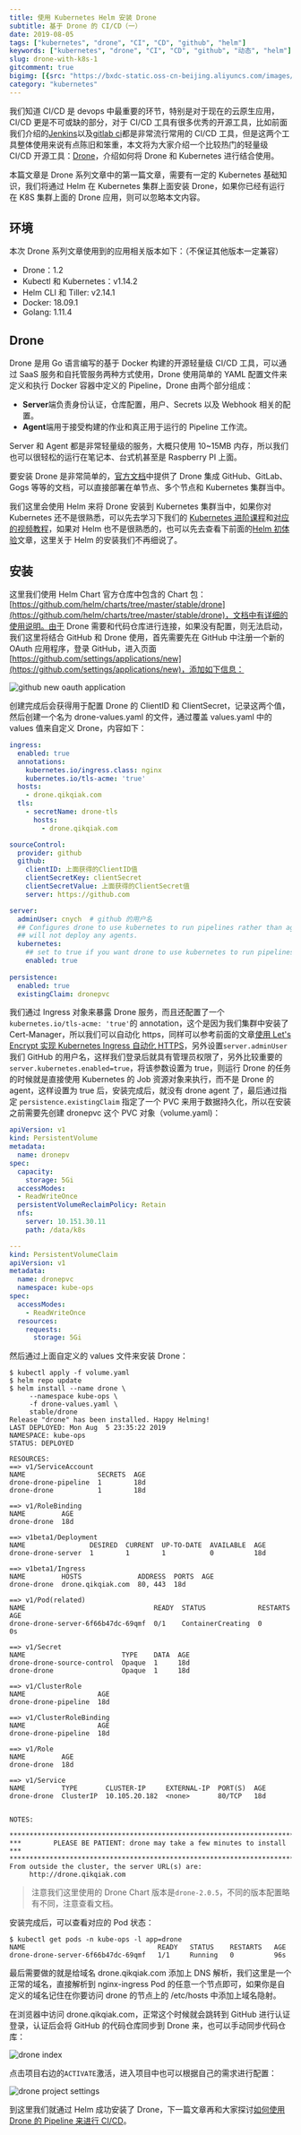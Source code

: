```yaml
---
title: 使用 Kubernetes Helm 安装 Drone
subtitle: 基于 Drone 的 CI/CD（一）
date: 2019-08-05
tags: ["kubernetes", "drone", "CI", "CD", "github", "helm"]
keywords: ["kubernetes", "drone", "CI", "CD", "github", "动态", "helm"]
slug: drone-with-k8s-1
gitcomment: true
bigimg: [{src: "https://bxdc-static.oss-cn-beijing.aliyuncs.com/images/photo-1564760055775-d63b17a55c44.jpeg", desc: "https://unsplash.com/photos/j4ocWYAP_cs"}]
category: "kubernetes"
---
```


我们知道 CI/CD 是 devops 中最重要的环节，特别是对于现在的云原生应用，CI/CD 更是不可或缺的部分，对于 CI/CD 工具有很多优秀的开源工具，比如前面我们介绍的[Jenkins](/tags/jenkins/)以及[gitlab ci](/post/gitlab-runner-install-on-k8s/)都是非常流行常用的 CI/CD 工具，但是这两个工具整体使用来说有点陈旧和笨重，本文将为大家介绍一个比较热门的轻量级 CI/CD 开源工具：[Drone](https://drone.io/)，介绍如何将 Drone 和 Kubernetes 进行结合使用。

<!--more-->

本篇文章是 Drone 系列文章中的第一篇文章，需要有一定的 Kubernetes 基础知识，我们将通过 Helm 在 Kubernetes 集群上面安装 Drone，如果你已经有运行在 K8S 集群上面的 Drone 应用，则可以忽略本文内容。

## 环境
本次 Drone 系列文章使用到的应用相关版本如下：（不保证其他版本一定兼容）

* Drone：1.2 
* Kubectl 和 Kubernetes：v1.14.2
* Helm CLI 和 Tiller: v2.14.1
* Docker: 18.09.1
* Golang: 1.11.4

## Drone
Drone 是用 Go 语言编写的基于 Docker 构建的开源轻量级 CI/CD 工具，可以通过 SaaS 服务和自托管服务两种方式使用，Drone 使用简单的 YAML 配置文件来定义和执行 Docker 容器中定义的 Pipeline，Drone 由两个部分组成：

* **Server**端负责身份认证，仓库配置，用户、Secrets 以及 Webhook 相关的配置。
* **Agent**端用于接受构建的作业和真正用于运行的 Pipeline 工作流。

Server 和 Agent 都是非常轻量级的服务，大概只使用 10~15MB 内存，所以我们也可以很轻松的运行在笔记本、台式机甚至是 Raspberry PI 上面。

要安装 Drone 是非常简单的，[官方文档](https://docs.drone.io/installation/)中提供了 Drone 集成 GitHub、GitLab、Gogs 等等的文档，可以直接部署在单节点、多个节点和 Kubernetes 集群当中。
<!--adsense-text-->
我们这里会使用 Helm 来将 Drone 安装到 Kubernetes 集群当中，如果你对 Kubernetes 还不是很熟悉，可以先去学习下我们的 [Kubernetes 进阶课程](https://www.qikqiak.com/k8s-book/)和[对应的视频教程](https://youdianzhishi.com/course/6n8xd6/)，如果对 Helm 也不是很熟悉的，也可以先去查看下前面的[Helm 初体验](/post/first-use-helm-on-kubernetes/)文章，这里关于 Helm 的安装我们不再细说了。

## 安装
这里我们使用 Helm Chart 官方仓库中包含的 Chart 包：[https://github.com/helm/charts/tree/master/stable/drone](https://github.com/helm/charts/tree/master/stable/drone)，文档中有详细的使用说明。由于 Drone 需要和代码仓库进行连接，如果没有配置，则无法启动，我们这里将结合 GitHub 和 Drone 使用，首先需要先在 GitHub 中注册一个新的 OAuth 应用程序，登录 GitHub，进入页面[https://github.com/settings/applications/new](https://github.com/settings/applications/new)，添加如下信息：

![github new oauth application](https://bxdc-static.oss-cn-beijing.aliyuncs.com/images/github-new-app.png)

创建完成后会获得用于配置 Drone 的 ClientID 和 ClientSecret，记录这两个值，然后创建一个名为 drone-values.yaml 的文件，通过覆盖 values.yaml 中的 values 值来自定义 Drone，内容如下：
```yaml
ingress:
  enabled: true
  annotations:
    kubernetes.io/ingress.class: nginx
    kubernetes.io/tls-acme: 'true'
  hosts:
    - drone.qikqiak.com
  tls:
    - secretName: drone-tls
      hosts:
        - drone.qikqiak.com

sourceControl:
  provider: github
  github:
    clientID: 上面获得的ClientID值
    clientSecretKey: clientSecret
    clientSecretValue: 上面获得的ClientSecret值
    server: https://github.com

server:
  adminUser: cnych  # github 的用户名
  ## Configures drone to use kubernetes to run pipelines rather than agents, if enabled
  ## will not deploy any agents.
  kubernetes:
    ## set to true if you want drone to use kubernetes to run pipelines
    enabled: true
    
persistence:
  enabled: true
  existingClaim: dronepvc
```

我们通过 Ingress 对象来暴露 Drone 服务，而且还配置了一个`kubernetes.io/tls-acme: 'true'`的 annotation，这个是因为我们集群中安装了 Cert-Manager，所以我们可以自动化 https，同样可以参考前面的文章[使用 Let's Encrypt 实现 Kubernetes Ingress 自动化 HTTPS](/post/automatic-kubernetes-ingress-https-with-lets-encrypt/)，另外设置`server.adminUser`我们 GitHub 的用户名，这样我们登录后就具有管理员权限了，另外比较重要的`server.kubernetes.enabled=true`，将该参数设置为 true，则运行 Drone 的任务的时候就是直接使用 Kubernetes 的 Job 资源对象来执行，而不是 Drone 的 agent，这样设置为 true 后，安装完成后，就没有 drone agent 了，最后通过指定 `persistence.existingClaim` 指定了一个 PVC 来用于数据持久化，所以在安装之前需要先创建 dronepvc 这个 PVC 对象（volume.yaml)：
```yaml
apiVersion: v1
kind: PersistentVolume
metadata:
  name: dronepv
spec:
  capacity:
    storage: 5Gi
  accessModes:
  - ReadWriteOnce
  persistentVolumeReclaimPolicy: Retain
  nfs:
    server: 10.151.30.11
    path: /data/k8s

---
kind: PersistentVolumeClaim
apiVersion: v1
metadata:
  name: dronepvc
  namespace: kube-ops
spec:
  accessModes:
    - ReadWriteOnce
  resources:
    requests:
      storage: 5Gi
```

然后通过上面自定义的 values 文件来安装 Drone：
```shell
$ kubectl apply -f volume.yaml
$ helm repo update
$ helm install --name drone \
     --namespace kube-ops \
     -f drone-values.yaml \
     stable/drone
Release "drone" has been installed. Happy Helming!
LAST DEPLOYED: Mon Aug  5 23:35:22 2019
NAMESPACE: kube-ops
STATUS: DEPLOYED

RESOURCES:
==> v1/ServiceAccount
NAME                  SECRETS  AGE
drone-drone-pipeline  1        18d
drone-drone           1        18d

==> v1/RoleBinding
NAME         AGE
drone-drone  18d

==> v1beta1/Deployment
NAME                DESIRED  CURRENT  UP-TO-DATE  AVAILABLE  AGE
drone-drone-server  1        1        1           0          18d

==> v1beta1/Ingress
NAME         HOSTS              ADDRESS  PORTS  AGE
drone-drone  drone.qikqiak.com  80, 443  18d

==> v1/Pod(related)
NAME                                READY  STATUS             RESTARTS  AGE
drone-drone-server-6f66b47dc-69qmf  0/1    ContainerCreating  0         0s

==> v1/Secret
NAME                        TYPE    DATA  AGE
drone-drone-source-control  Opaque  1     18d
drone-drone                 Opaque  1     18d

==> v1/ClusterRole
NAME                  AGE
drone-drone-pipeline  18d

==> v1/ClusterRoleBinding
NAME                  AGE
drone-drone-pipeline  18d

==> v1/Role
NAME         AGE
drone-drone  18d

==> v1/Service
NAME         TYPE       CLUSTER-IP     EXTERNAL-IP  PORT(S)  AGE
drone-drone  ClusterIP  10.105.20.182  <none>       80/TCP   18d


NOTES:

*********************************************************************************
***        PLEASE BE PATIENT: drone may take a few minutes to install         ***
*********************************************************************************
From outside the cluster, the server URL(s) are:
     http://drone.qikqiak.com
```

> 注意我们这里使用的 Drone Chart 版本是`drone-2.0.5`，不同的版本配置略有不同，注意查看文档。

安装完成后，可以查看对应的 Pod 状态：
```shell
$ kubectl get pods -n kube-ops -l app=drone
NAME                                 READY   STATUS    RESTARTS   AGE
drone-drone-server-6f66b47dc-69qmf   1/1     Running   0          96s
```

最后需要做的就是给域名 drone.qikqiak.com 添加上 DNS 解析，我们这里是一个正常的域名，直接解析到 nginx-ingress Pod 的任意一个节点即可，如果你是自定义的域名记住在你要访问 drone 的节点上的 /etc/hosts 中添加上域名隐射。

在浏览器中访问 drone.qikqiak.com，正常这个时候就会跳转到 GitHub 进行认证登录，认证后会将 GitHub 的代码仓库同步到 Drone 来，也可以手动同步代码仓库：

![drone index](https://bxdc-static.oss-cn-beijing.aliyuncs.com/images/drone-index.png)

点击项目右边的`ACTIVATE`激活，进入项目中也可以根据自己的需求进行配置：

![drone project settings](https://bxdc-static.oss-cn-beijing.aliyuncs.com/images/drone-project-settings.png)

到这里我们就通过 Helm 成功安装了 Drone，下一篇文章再和大家探讨[如何使用 Drone 的 Pipeline 来进行 CI/CD](/post/drone-with-k8s-2/)。

<!--adsense-self-->
